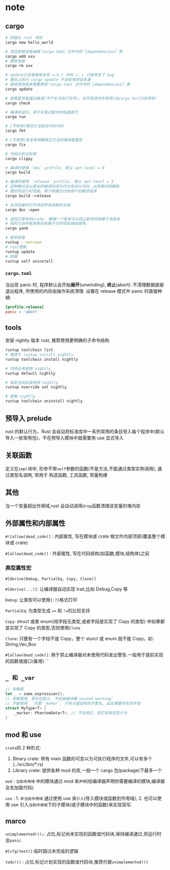 # note

## cargo

```sh
# 初始化 rust 项目
cargo new hello_world

# 添加依赖或者编辑`Cargo.toml`文件中的`[dependencies]`表
cargo add xxx
# 删除依赖
cargo rm xxx

# update只会更新版本号 a.b.c 中的 c，c 只是修复了 bug
# 理论上执行 cargo update 不会影响项目本身
# 使用其他版本需要修改`Cargo.toml`文件中的`[dependencies]`表
cargo update

# 查看是否能通过编译(不产生可执行文件)，在开发迭代中常用(比cargo build快得多)
cargo check

# 编译并运行。用于开发过程中的快速迭代
cargo run

# [不常用]格式化当前包中的代码
cargo fmt

# [不常用]修复有明确修正方法的编译器警告
cargo fix

# 代码分析与检查
cargo clippy

# 编译时使用 `dev` profile, 默认 opt-level = 0
cargo build

# 编译时使用 `release` profile, 默认 opt-level = 3
# 这种模式会以更长的编译时间为代价来优化代码，从而使代码拥有
# 更好的运行时性能。用于构建交付给用户的最终程序
cargo build —release

# 在浏览器中打开项目所有依赖的文档
cargo doc —open

# 退役已发布的crate. 撤销一个版本可以防止新项目依赖于该版本
# 同时允许所有现有的依赖于它的项目继续使用。
cargo yank

# 版本检查
rustup --version
# rust更新
rustup update
# 卸载
rustup self uninstall
```

### `cargo.toml`

当出现 panic 时, 程序默认会开始**展开**(unwinding),
**终止**(abort): 不清理数据直接退出程序, 所使用的内存由操作系统清理.
设置在 release 模式中 panic 时直接种植:

```toml
[profile.release]
panic = 'abort'
```

## tools

安装 nightly 版本 rust, 推荐使用更明确的子命令结构

```sh
rustup toolchain list
# 等效于 rustup install nightly
rustup toolchain install nightly

# 切换全局使用 nightly
rustup default nightly

# 指定当前目录使用 nightly
rustup override set nightly

# 卸载 nightly
rustup toolchain uninstall nightly
```

## 预导入 prelude

rust 的默认行为，Rust 会自动将标准库中一系列常用的条目导入每个程序中(默认导入一些常用包)，不在预导入模块中就需要用 use 显式导入

## 关联函数

定义在`impl`块中, 形参不带`self`参数的函数(不是方法,不能通过类型实例调用), 通过类型名调用, 常用于 构造函数, 工具函数, 常量构建

## 其他

当一个变量超出作用域,rust 会自动调用`drop`函数清理该变量的堆内存

## 外部属性和内部属性

`#![allow(dead_code)]` : 内部属性, 写在模块或 crate 根文件内部顶部(覆盖整个模块或 crate)

`#[allow(dead_code)]` : 外部属性, 写在代码结构(如函数,模块,结构体)之前

### 典型属性宏

`#[derive(Debug, PartialEq, Copy, Clone)]`

`#[derive(...)]`: 让编译器自动实现 trait,比如 Debug,Copy 等

`Debug`: 让类型可以使用`{:?}`格式打印

`PartialEq`: 为类型生成 `==` 和 `!=`的比较支持

`Copy`: struct 或者 enum(纯字段无类型,或者字段是实现了 Copy 的类型) 中如果都是实现了 Copy 的类型,否则使用`Clone`

`Clone`: 只要有一个字段不是 Copy，整个 sturct 或 enum 就不能 Copy。如: String,Vec,Box

`#[allow(dead_code)]`: 用于禁止编译器对未使用代码发出警告.一般用于提前实现的函数或接口(备用)
``

## `_ 和 _var`

```rs
// 忽略值
let _ = some_expression();
// 未被使用，有存在意义, 不会被编译器`unused warning`
// 不能使用`_`代替`_maker`, 只有元组结构体才匿名, 此处需要命名的字段
struct MyType<T> {
    _marker: PhantomData<T>, // 不会用它，但它影响泛型行为
}
```

## mod 和 use

`crate`的 2 种形式:

1. Binary crate: 带有 main 函数的可变以为可执行程序的文件,可以有多个(../src/bin/\*.rs)
2. Library crate: 提供各种 mod 的库,一般一个 cargo 包(package)下最多一个

`mod` : `当前作用域` 中的模块通过 mod 来`声明`(给编译器声明你需要编译的模块,编译器会去加载代码)

`use` : 1. `非当前作用域` 通过使用 use 来`引入`(导入模块或函数到作用域); 2. 也可以使用 use 引入`当前作用域`下的子模块(或子模块中的函数)来实现简写.

## marco

`unimplemented!();`: 占位,标记尚未实现的函数或代码块,保持编译通过,但运行时会`panic`

`#[cfg(test)]`:临时跳过未完成的逻辑

`todo!()` : 占位,标记计划实现的函数或代码块,推荐代替`unimplemented!()`

